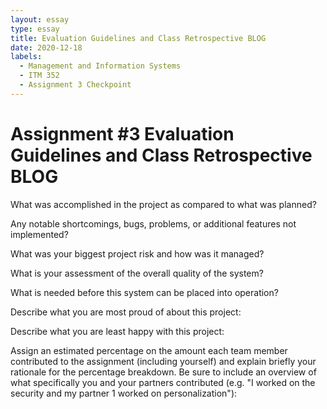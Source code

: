 ```yaml
---
layout: essay
type: essay
title: Evaluation Guidelines and Class Retrospective BLOG
date: 2020-12-18
labels:
  - Management and Information Systems
  - ITM 352
  - Assignment 3 Checkpoint
---
```

# Assignment #3 Evaluation Guidelines and Class Retrospective BLOG
<p>What was accomplished in the project as compared to what was planned?
 
Any notable shortcomings, bugs, problems, or additional features not implemented?
 
What was your biggest project risk and how was it managed?
 
What is your assessment of the overall quality of the system?
 
What is needed before this system can be placed into operation?
 
Describe what you are most proud of about this project:
 
Describe what you are least happy with this project:
 
Assign an estimated percentage on the amount each team member contributed to the assignment (including yourself) and explain briefly your rationale for the percentage breakdown. Be sure to include an overview of what specifically you and your partners contributed (e.g. "I worked on the security and my partner 1 worked on personalization"):
</p>
